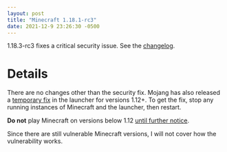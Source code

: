 ```yaml
---
layout: post
title: "Minecraft 1.18.1-rc3"
date: 2021-12-9 23:26:30 -0500
---
```


1.18.3-rc3 fixes a critical security issue. See the [changelog](https://www.minecraft.net/en-us/article/minecraft-1-18-1-release-candidate-1?3).

# Details

There are no changes other than the security fix. Mojang has also released a [temporary fix](https://twitter.com/slicedlime/status/1469150993527017483) in the launcher for versions 1.12+. To get the fix, stop any running instances of Minecraft and the launcher, then restart.

**Do not** play Minecraft on versions below 1.12 [until further notice](https://twitter.com/slicedlime/status/1469150995842310144).

Since there are still vulnerable Minecraft versions, I will not cover how the vulnerability works.


